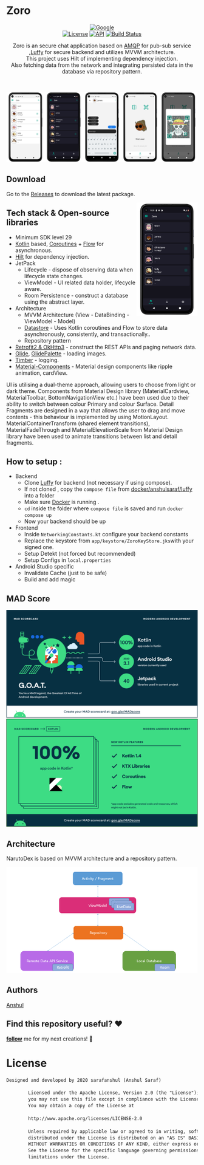 # Zoro

<p align="center">
  <a href="https://devlibrary.withgoogle.com/products/android/repos/skydoves-pokedex"><img alt="Google" src="https://skydoves.github.io/badges/google-devlib.svg"/></a><br>
  <a href="https://opensource.org/licenses/Apache-2.0"><img alt="License" src="https://img.shields.io/badge/License-Apache%202.0-blue.svg"/></a>
  <a href="https://android-arsenal.com/api?level=27"><img alt="API" src="https://img.shields.io/badge/API-27%2B-brightgreen.svg?style=flat"/></a>
  <a href="https://github.com/sarafanshul/Zoro/actions"><img alt="Build Status" src="https://github.com/sarafanshul/zoro/actions/workflows/android-release-artifact.yml/badge.svg"/></a> 
</p>

<p align="center">  
Zoro is an secure chat application based on <a href="https://www.amqp.org/">AMQP</a> for pub-sub service ,<a href="https://github.com/sarafanshul/luffy/">Luffy</a> for secure backend and utilizes MVVM architecture.<br>This project uses Hilt of implementing dependency injection.<br>
Also fetching data from the network and integrating persisted data in the database via repository pattern.
</p>
<br>

<p align="center">
<img src="./assets/mockups/merger_mockup.png"/>
</p>

## Download
Go to the [Releases](https://github.com/sarafanshul/Zoro/releases) to download the latest package.


<img src="./assets/mockups/Screenshot_1641750816_framed.png" align="right" width="32%"/>

## Tech stack & Open-source libraries
- Minimum SDK level 29
- [Kotlin](https://kotlinlang.org/) based, [Coroutines](https://github.com/Kotlin/kotlinx.coroutines) + [Flow](https://kotlin.github.io/kotlinx.coroutines/kotlinx-coroutines-core/kotlinx.coroutines.flow/) for asynchronous.
- [Hilt](https://dagger.dev/hilt/) for dependency injection.
- JetPack
	- Lifecycle - dispose of observing data when lifecycle state changes.
	- ViewModel - UI related data holder, lifecycle aware.
	- Room Persistence - construct a database using the abstract layer.
- Architecture
	- MVVM Architecture (View - DataBinding - ViewModel - Model)
	- [Datastore](https://developer.android.com/topic/libraries/architecture/datastore) - Uses Kotlin coroutines and Flow to store data asynchronously, consistently, and transactionally..
	- Repository pattern
- [Retrofit2 & OkHttp3](https://github.com/square/retrofit) - construct the REST APIs and paging network data.
- [Glide](https://github.com/bumptech/glide), [GlidePalette](https://github.com/florent37/GlidePalette) - loading images.
- [Timber](https://github.com/JakeWharton/timber) - logging.
- [Material-Components](https://github.com/material-components/material-components-android) - Material design components like ripple animation, cardView.

UI is utilising a dual-theme approach, allowing users to choose from light or dark theme. Components from Material Design library (MaterialCardview, MaterialToolbar, BottomNavigationView etc.) have been used due to their ability to switch between colour Primary and colour Surface. Detail Fragments are designed in a way that allows the user to drag and move contents - this behaviour is implemented by using MotionLayout. MaterialContainerTransform (shared element transitions), MaterialFadeThrough and MaterialElevationScale from Material Design library have been used to animate transitions between list and detail fragments.

## How to setup :
- Backend
	- Clone [Luffy](https://github.com/sarafanshul/Luffy) for backend (not necessary if using compose).
	- If not cloned , copy the `compose file` from [docker/anshulsaraf/luffy](https://hub.docker.com/repository/docker/anshulsaraf/luffy) into a folder
	- Make sure [Docker](https://www.docker.com/) is running .
	- `cd` inside the folder where `compose file` is saved and run `docker compose up`
	- Now your backend should be up
- Frontend
	- Inside `NetworkingConstants.kt` configure your backend constants
	- Replace the keystore  from `app/keystore/ZoroKeyStore.jks`with your signed one.
	- Setup Detekt (not forced but recommended)
	- Setup Configs in `local.properties`
- Android Studio specific
	- Invalidate Cache (just to be safe)
	- Build and add magic

## MAD Score
![summary](./assets/mad/summary.png)
![kotlin](./assets/mad/kotlin.png)

## Architecture
NarutoDex is based on MVVM architecture and a repository pattern.

![architecture](/assets/architecture/mvvm.png)

## Authors
[Anshul](https://github.com/sarafanshul)

## Find this repository useful? :heart:
__[follow](https://github.com/sarafanshul)__ me for my next creations! 🤩

# License
```xml
Designed and developed by 2020 sarafanshul (Anshul Saraf)

		Licensed under the Apache License, Version 2.0 (the "License");
		you may not use this file except in compliance with the License.
		You may obtain a copy of the License at

		http://www.apache.org/licenses/LICENSE-2.0

		Unless required by applicable law or agreed to in writing, software
		distributed under the License is distributed on an "AS IS" BASIS,
		WITHOUT WARRANTIES OR CONDITIONS OF ANY KIND, either express or implied.
		See the License for the specific language governing permissions and
		limitations under the License.
```
